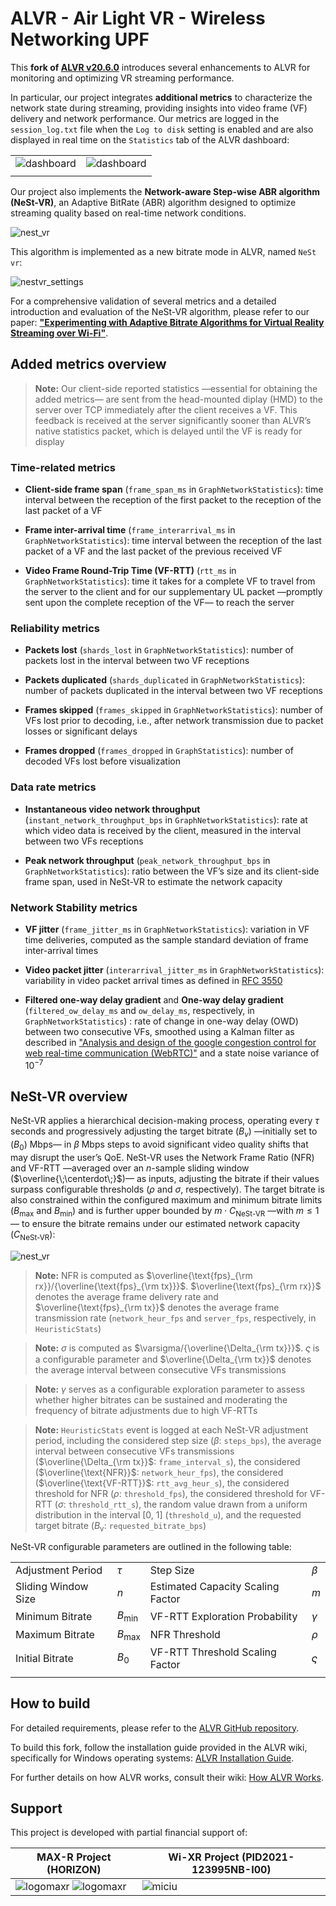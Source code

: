 

# ALVR - Air Light VR - Wireless Networking UPF

This **fork of [ALVR v20.6.0](https://github.com/alvr-org/ALVR)** introduces several enhancements to ALVR for monitoring and optimizing VR streaming performance. 

In particular, our project integrates **additional metrics** to characterize the network state during streaming, providing insights into video frame (VF) delivery and network performance. Our metrics are logged in the `session_log.txt` file when the `Log to disk` setting is enabled and are also displayed in real time on the `Statistics` tab of the ALVR dashboard:

|  |  |
| --- | --- |
| ![dashboard](./images/metrics_dashboard_1.png) | ![dashboard](./images/metrics_dashboard_2.png) |
|  |  |

Our project also implements the **Network-aware Step-wise ABR algorithm (NeSt-VR)**, an Adaptive BitRate (ABR) algorithm designed to optimize streaming quality based on real-time network conditions. 

![nest_vr](./images/MaxR-video-July.gif)

This algorithm is implemented as a new bitrate mode in ALVR, named `NeSt vr`:

![nestvr_settings](./images/Settings_NeST-VR.png)


For a comprehensive validation of several metrics and a detailed introduction and evaluation of the NeSt-VR algorithm, please refer to our paper:  **["Experimenting with Adaptive Bitrate Algorithms for Virtual Reality Streaming over Wi-Fi"](https://arxiv.org/abs/2407.15614)**.

## Added metrics overview 

> **Note:** Our client-side reported statistics —essential for obtaining the added metrics— are sent from the head-mounted diplay (HMD) to the server over TCP immediately after the client receives a VF. This feedback is received at the server significantly sooner than ALVR’s native statistics packet, which is delayed until the VF is ready
for display

### Time-related metrics
* **Client-side frame span** (`frame_span_ms` in `GraphNetworkStatistics`): time interval between the reception of the first packet to the reception of the last packet of a VF

* **Frame inter-arrival time** (`frame_interarrival_ms` in `GraphNetworkStatistics`): time interval between
the reception of the last packet of a VF and the last packet of the previous received VF

* **Video Frame Round-Trip Time (VF-RTT)** (`rtt_ms` in `GraphNetworkStatistics`): time it takes for a complete VF to travel from the server to the client and for our supplementary UL packet —promptly sent upon the complete reception of the VF— to reach the server

### Reliability metrics 
* **Packets lost** (`shards_lost` in `GraphNetworkStatistics`): number of packets lost in the interval between two VF receptions

* **Packets duplicated** (`shards_duplicated` in `GraphNetworkStatistics`): number of packets duplicated in the interval between two VF receptions

* **Frames skipped** (`frames_skipped` in `GraphNetworkStatistics`): number of VFs lost prior to decoding, i.e., after network transmission due to packet losses or significant delays

* **Frames dropped** (`frames_dropped` in `GraphStatistics`): number of decoded VFs lost before visualization

### Data rate metrics 
* **Instantaneous video network throughput** (`instant_network_throughput_bps` in `GraphNetworkStatistics`): rate at which video data is received by the client, measured in the interval between two VFs receptions

* **Peak network throughput** (`peak_network_throughput_bps` in `GraphNetworkStatistics`): ratio between the VF’s size and its client-side frame span, used in NeSt-VR to estimate the network capacity

### Network Stability metrics
* **VF jitter** (`frame_jitter_ms` in `GraphNetworkStatistics`): variation in VF time deliveries, computed as the sample standard deviation of frame inter-arrival times 

* **Video packet jitter** (`interarrival_jitter_ms` in `GraphNetworkStatistics`): variability in video packet arrival times as defined in [RFC 3550](https://datatracker.ietf.org/doc/html/rfc3550)

* **Filtered one-way delay gradient** and **One-way delay gradient** (`filtered_ow_delay_ms` and `ow_delay_ms`, respectively, in `GraphNetworkStatistics`) : rate of change in one-way delay (OWD) between two consecutive VFs, smoothed using a Kalman filter
as described in ["Analysis and design of the google congestion control for web real-time communication (WebRTC)"](https://dl.acm.org/doi/10.1145/2910017.2910605) and a state noise variance of $10^{−7}$

## NeSt-VR overview

NeSt-VR applies a hierarchical decision-making process, operating every $\tau$ seconds and progressively adjusting the target bitrate ($B_v$) —initially set to ($B_0$) Mbps— in $\beta$ Mbps steps to avoid significant video quality shifts that may disrupt the user’s QoE. NeSt-VR uses the Network Frame Ratio (NFR) and VF-RTT —averaged over an $n$-sample sliding window ($\overline{\;\centerdot\;}$)— as inputs, adjusting the bitrate if their values surpass configurable thresholds ($\rho$ and $\sigma$, respectively). The target bitrate is also constrained within the configured maximum and minimum bitrate limits ($B_{\max}$ and $B_{\min}$) and is further upper bounded by $m \cdot C_{\text{NeSt-VR}}$ —with $m \leq 1$— to  ensure the bitrate remains under our estimated network capacity ($C_{\text{NeSt-VR}}$):

![nest_vr](./images/stepwise-abr-nest.png)

> **Note:** NFR is computed as $\overline{\text{fps}_{\rm rx}}/{\overline{\text{fps}_{\rm tx}}}$. $\overline{\text{fps}_{\rm rx}}$ denotes the average frame delivery rate
and $\overline{\text{fps}_{\rm tx}}$ denotes the average frame transmission rate (`network_heur_fps` and `server_fps`, respectively, in `HeuristicStats`)

> **Note:** $\sigma$ is computed as $\varsigma/{\overline{\Delta_{\rm tx}}}$. $\varsigma$ is a configurable parameter and $\overline{\Delta_{\rm tx}}$ denotes the average interval between consecutive VFs transmissions

> **Note:** $\gamma$ serves as a configurable exploration parameter to assess whether higher bitrates can be sustained and moderating the frequency of bitrate adjustments due to high VF-RTTs

> **Note:** `HeuristicStats` event is logged at each NeSt-VR adjustment period, including the considered step size ($\beta$: `steps_bps`), the average interval between consecutive VFs transmissions ($\overline{\Delta_{\rm tx}}$: `frame_interval_s`), the considered ($\overline{\text{NFR}}$: `network_heur_fps`), the considered ($\overline{\text{VF-RTT}}$: `rtt_avg_heur_s`), the considered threshold for NFR ($\rho$: `threshold_fps`), the considered threshold for VF-RTT ($\sigma$: `threshold_rtt_s`), the random value drawn from a uniform distribution in the interval [0, 1] (`threshold_u`), and the requested target bitrate ($B_{\text{v}}$: `requested_bitrate_bps`)

NeSt-VR configurable parameters are outlined in the following table:

|        | |                        |   |
|-------------------|--------|-----------|---------|
| Adjustment Period | $\tau$ | Step Size | $\beta$ |
| Sliding Window Size | $n$    | Estimated Capacity Scaling Factor | $m$     |
| Minimum Bitrate    | $B_{\min}$ | VF-RTT Exploration Probability | $\gamma$ |
| Maximum Bitrate    | $B_{\max}$ | NFR Threshold | $\rho$   |
| Initial Bitrate    | $B_{0}$ | VF-RTT Threshold Scaling Factor | $\varsigma$ |
|        | |                        |   |


## How to build

For detailed requirements, please refer to the [ALVR GitHub repository](https://github.com/alvr-org/ALVR).

To build this fork, follow the installation guide provided in the ALVR wiki, specifically for Windows operating systems: [ALVR Installation Guide](https://github.com/alvr-org/ALVR/wiki/Installation-guide).

For further details on how ALVR works, consult their wiki: [How ALVR Works](https://github.com/alvr-org/ALVR/wiki/How-ALVR-works).


## Support

This project is developed with partial financial support of:

|  MAX-R Project (HORIZON) | Wi-XR Project (PID2021-123995NB-I00) |
| --- | --- |
| ![logomaxr](./images/logo_maxr_main_sRGB.png#gh-light-mode-only) ![logomaxr](./images/logo_maxr_main_sRGB_light.png#gh-dark-mode-only) | ![miciu](./images/miciu-cofinanciadoUE-aei.png) |

